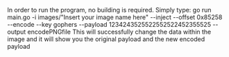 In order to run the program, no building is required. Simply type:
go run main.go -i images/"Insert your image name here" --inject --offset 0x85258 --encode --key gophers --payload 1234243525522552522452355525 --output encodePNGfile
This will successfully change the data within the image and it will show you the original payload and the new encoded payload
